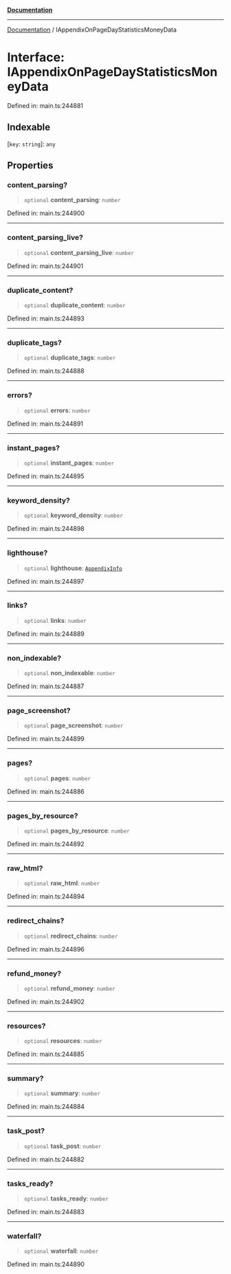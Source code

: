 [**Documentation**](../README.md)

***

[Documentation](../README.md) / IAppendixOnPageDayStatisticsMoneyData

# Interface: IAppendixOnPageDayStatisticsMoneyData

Defined in: main.ts:244881

## Indexable

\[`key`: `string`\]: `any`

## Properties

### content\_parsing?

> `optional` **content\_parsing**: `number`

Defined in: main.ts:244900

***

### content\_parsing\_live?

> `optional` **content\_parsing\_live**: `number`

Defined in: main.ts:244901

***

### duplicate\_content?

> `optional` **duplicate\_content**: `number`

Defined in: main.ts:244893

***

### duplicate\_tags?

> `optional` **duplicate\_tags**: `number`

Defined in: main.ts:244888

***

### errors?

> `optional` **errors**: `number`

Defined in: main.ts:244891

***

### instant\_pages?

> `optional` **instant\_pages**: `number`

Defined in: main.ts:244895

***

### keyword\_density?

> `optional` **keyword\_density**: `number`

Defined in: main.ts:244898

***

### lighthouse?

> `optional` **lighthouse**: [`AppendixInfo`](../classes/AppendixInfo.md)

Defined in: main.ts:244897

***

### links?

> `optional` **links**: `number`

Defined in: main.ts:244889

***

### non\_indexable?

> `optional` **non\_indexable**: `number`

Defined in: main.ts:244887

***

### page\_screenshot?

> `optional` **page\_screenshot**: `number`

Defined in: main.ts:244899

***

### pages?

> `optional` **pages**: `number`

Defined in: main.ts:244886

***

### pages\_by\_resource?

> `optional` **pages\_by\_resource**: `number`

Defined in: main.ts:244892

***

### raw\_html?

> `optional` **raw\_html**: `number`

Defined in: main.ts:244894

***

### redirect\_chains?

> `optional` **redirect\_chains**: `number`

Defined in: main.ts:244896

***

### refund\_money?

> `optional` **refund\_money**: `number`

Defined in: main.ts:244902

***

### resources?

> `optional` **resources**: `number`

Defined in: main.ts:244885

***

### summary?

> `optional` **summary**: `number`

Defined in: main.ts:244884

***

### task\_post?

> `optional` **task\_post**: `number`

Defined in: main.ts:244882

***

### tasks\_ready?

> `optional` **tasks\_ready**: `number`

Defined in: main.ts:244883

***

### waterfall?

> `optional` **waterfall**: `number`

Defined in: main.ts:244890
